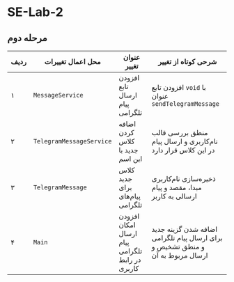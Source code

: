 # SE-Lab-2

## مرحله دوم

| ردیف  | محل اعمال تغییرات | عنوان تغییر   | شرحی کوتاه از تغییر  |
|-------|-----|----------|------|
| ۱ | `MessageService`  | افزودن تابع ارسال پیام تلگرامی | افزودن تابع  `void` با عنوان `sendTelegramMessage` |
| ۲   | `TelegramMessageService`  | اضافه کردن کلاس جدید با این اسم   |   منطق بررسی قالب نام‌کاربری و ارسال پیام در این کلاس قرار دارد  |
| ۳   | `TelegramMessage`  | کلاس جدید برای پیام‌های تلگرامی    |  ذخیره‌سازی نام‌کاربری مبدا، مقصد و پیام ارسالی به کاربر   |
| ۴ | `Main`  | افزودن امکان ارسال پیام تلگرامی در رابط کاربری |  اضافه شدن گزینه جدید برای ارسال پیام تلگرامی و منطق تشخیص و ارسال مربوط به آن |
